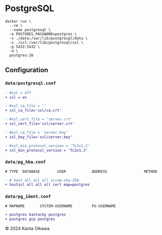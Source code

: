 # PostgreSQL

```
docker run \
  --rm \
  --name postgresql \
  -e POSTGRES_PASSWORD=postgres \
  -v ./data:/var/lib/postgresql/data \
  -v ./ssl:/var/lib/postgresql/ssl \
  -p 5432:5432 \
  -d \
  postgres:16
```

## Configuration
### `data/postgresql.conf`
```diff
- #ssl = off
+ ssl = on

- #ssl_ca_file = ''
+ ssl_ca_file='ssl/ca.crt'

- #ssl_cert_file = 'server.crt'
+ ssl_cert_file='ssl/server.crt'

- #ssl_ca_file = 'server.key'
+ ssl_key_file='ssl/server.key'

- #ssl_min_protocol_version = 'TLSv1.2'
+ ssl_min_protocol_version = 'TLSv1.3'
```

### `data/pg_hba.conf`
```diff
# TYPE  DATABASE        USER            ADDRESS                 METHOD

- # host all all all scram-sha-256
+ hostssl all all all cert map=postgres
```

### `data/pg_ident.conf`
```diff
# MAPNAME       SYSTEM-USERNAME         PG-USERNAME

+ postgres kantacky postgres
+ postgres gcp postgres
```

&copy; 2024 Kanta Oikawa

